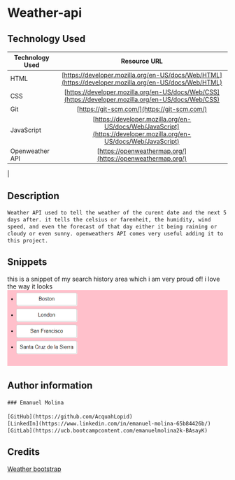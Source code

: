 # Weather-api
## Technology Used

| Technology Used         | Resource URL  |
| -------------           |:-------------:|
| HTML                    | [https://developer.mozilla.org/en-US/docs/Web/HTML](https://developer.mozilla.org/en-US/docs/Web/HTML) | 
| CSS                     | [https://developer.mozilla.org/en-US/docs/Web/CSS](https://developer.mozilla.org/en-US/docs/Web/CSS)      |
| Git                     | [https://git-scm.com/](https://git-scm.com/)     | 
| JavaScript              | [https://developer.mozilla.org/en-US/docs/Web/JavaScript](https://developer.mozilla.org/en-US/docs/Web/JavaScript) |
| Openweather API         | [https://openweathermap.org/](https://openweathermap.org/) |
| 
## Description
    Weather API used to tell the weather of the curent date and the next 5 days after. it tells the celsius or farenheit, the humidity, wind speed, and even the forecast of that day either it being raining or cloudy or even sunny. openweathers API comes very useful adding it to this project.

## Snippets
this is a snippet of my search history area which i am very proud of! i love the way it looks
   ![Search history](/Assets/Search%20history%20weather%20API.png)
## Author information

```MD
### Emanuel Molina

[GitHub](https://github.com/AcquahLopid)
[LinkedIn](https://www.linkedin.com/in/emanuel-molina-65b84426b/)
[GitLab](https://ucb.bootcampcontent.com/emanuelmolina2k-BAsayK)

```

## Credits

[Weather bootstrap](https://mdbootstrap.com/docs/standard/extended/weather/)